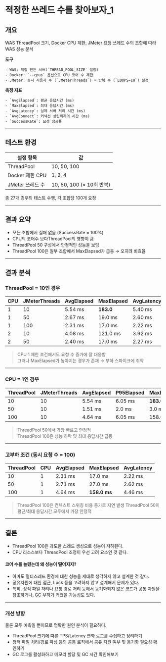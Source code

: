 # 적정한 쓰레드 수를 찾아보자_1

## 개요

WAS ThreadPool 크기, Docker CPU 제한, JMeter 요청 쓰레드 수의 조합에 따라 WAS 성능 분석

**도구**

    - WAS: 직접 만든 서버(`THREAD_POOL_SIZE` 설정)
    - Docker: `--cpus` 옵션으로 CPU 코어 수 제한
    - JMeter: 동시 사용자 수 (`JMeterThreads`) × 반복 수 (`LOOPS=10`) 설정

**측정 지표**

    - `AvgElapsed`: 평균 응답시간 (ms)
    - `MaxElapsed`: 최대 응답시간 (ms)
    - `AvgLatency`: 실제 서버 처리 시간 (ms)
    - `AvgConnect`: 커넥션 성립까지의 시간 (ms)
    - `SuccessRate`: 요청 성공률

---

## 테스트 환경

| 설정 항목         | 값                     |
|------------------|------------------------|
| ThreadPool       | 10, 50, 100            |
| Docker 제한 CPU  | 1, 2, 4                |
| JMeter 쓰레드 수 | 10, 50, 100 (× 10회 반복) |

총 27개 경우의 테스트 수행, 각 조합당 100개 요청

---

## 결과 요약

- 모든 조합에서 실패 없음 (SuccessRate = 100%)
- CPU의 코어수 보다ThreadPool의 영향이 큼
- ThreadPool 50 구성에서 안정적인 성능을 보임
- ThreadPool 100은 일부 조합에서 MaxElapsed가 급등 → 오히려 비효율

---

## 결과 분석

### ThreadPool = 10인 경우

| CPU | JMeterThreads | AvgElapsed | MaxElapsed | AvgLatency |
|-----|----------------|------------|------------|-------------|
| 1   | 10             | 5.54 ms    | **183.0**  | 5.40 ms     |
| 1   | 50             | 2.67 ms    | 19.0 ms    | 2.60 ms     |
| 1   | 100            | 2.31 ms    | 17.0 ms    | 2.22 ms     |
| 2   | 10             | 4.08 ms    | 121.0 ms   | 3.92 ms     |
| 2   | 50             | 2.40 ms    | 17.0 ms    | 2.27 ms     |

> CPU 1 제한 조건에서도 요청 수 증가에 잘 대응함  
> 그러나 MaxElapsed가 높아지는 경우가 존재 → 부하 스파이크에 취약

---

### CPU = 1인 경우

| ThreadPool | JMeterThreads | AvgElapsed | P95Elapsed | MaxElapsed |
|------------|----------------|------------|------------|-------------|
| 10         | 10             | 5.54 ms    | 6.05 ms    | **183.0 ms** |
| 50         | 10             | 1.51 ms    | 2.0 ms     | 3.0 ms      |
| 100        | 10             | 4.64 ms    | 6.05 ms    | 158.0 ms    |

> ThreadPool 50에서 가장 빠르고 안정적  
> ThreadPool 100은 성능 하락 및 최대 응답시간 급등

---

### 고부하 조건 (동시 요청 수 = 100)

| ThreadPool | CPU | AvgElapsed | MaxElapsed | AvgLatency |
|------------|-----|------------|------------|-------------|
| 10         | 1   | 2.31 ms    | 17.0 ms    | 2.22 ms     |
| 50         | 1   | 2.71 ms    | 27.0 ms    | 2.62 ms     |
| 100        | 1   | 4.64 ms    | **158.0 ms** | 4.46 ms     |

> ThreadPool 100은 컨텍스트 스위칭 비용 증가로 지연 발생 
> ThreadPool 50이 평균/최대 응답시간 모두에서 가장 안정적

---

## 결론

- ThreadPool 100은 과도한 스레드 생성으로 성능이 저하된다.
- CPU 리소스보다 ThreadPool 조정이 우선 고려 요소인 것 같다.

#### 코어 수를 늘렸는데 왜 성능이 떨어지지?
- 아마도 멀티스레드 환경에 대한 성능을 제대로 생각하지 않고 설계한 것 같다.
- 공유자원에 대한 접근, Lock 등을 고려하지 않고 설계해서 문제가 있다.
- 특히, 정적 파일 처리나 요청 경로 처리 등에서 동기화되지 않은 코드가 공통 자원을 참조하거나, GC 부하가 커졌을 가능성도 있다.

---
### 개선 방향 
물론 모두 예측일 뿐이므로 명확한 원인 분석이 필요하다.

- ThreadPool 크기에 따른 TPS/Latency 변화 로그를 수집하고 정리하기
- 정적 파일 처리/경로 파싱 등의 공통 로직에서 공유 자원 여부 및 동기화 필요성 확인하기
- GC 로그를 활성화하고 메모리 할당 및 GC 시간 확인해보기



